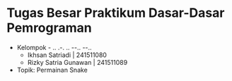 # Tugas Besar Praktikum Dasar-Dasar Pemrograman

- Kelompok - .. .-. .. --.. --..
  - Ikhsan Satriadi | 241511080
  - Rizky Satria Gunawan | 241511089
- Topik: Permainan Snake

